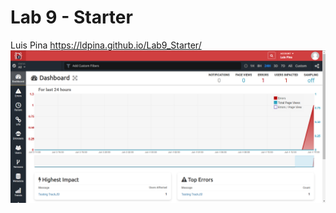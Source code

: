# Lab 9 - Starter
Luis Pina
https://ldpina.github.io/Lab9_Starter/
![trackjs](https://github.com/ldpina/Lab9_Starter/blob/main/trackjs.png)
